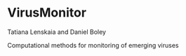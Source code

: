 # VirusMonitor

Tatiana Lenskaia and Daniel Boley

Computational methods for monitoring of emerging viruses
